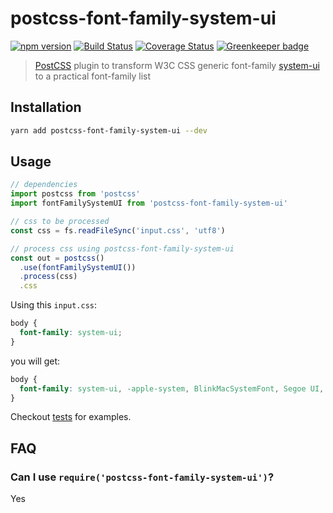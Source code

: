# postcss-font-family-system-ui

[![npm version](https://img.shields.io/npm/v/postcss-font-family-system-ui.svg?style=flat-square)](https://www.npmjs.com/package/postcss-font-family-system-ui)
[![Build Status](https://img.shields.io/travis/JLHwung/postcss-font-family-system-ui.svg?style=flat-square)](https://travis-ci.org/JLHwung/postcss-font-family-system-ui)
[![Coverage Status](https://img.shields.io/coveralls/JLHwung/postcss-font-family-system-ui.svg?style=flat-square)](https://coveralls.io/github/JLHwung/postcss-font-family-system-ui)
[![Greenkeeper badge](https://badges.greenkeeper.io/JLHwung/postcss-font-family-system-ui.svg)](https://greenkeeper.io/)

> [PostCSS](https://github.com/postcss/postcss) plugin to transform W3C CSS generic font-family [system-ui](https://drafts.csswg.org/css-fonts-4/#valdef-font-family-system-ui) to a practical font-family list

## Installation
```bash
yarn add postcss-font-family-system-ui --dev
```

## Usage
```js
// dependencies
import postcss from 'postcss'
import fontFamilySystemUI from 'postcss-font-family-system-ui'

// css to be processed
const css = fs.readFileSync('input.css', 'utf8')

// process css using postcss-font-family-system-ui
const out = postcss()
  .use(fontFamilySystemUI())
  .process(css)
  .css
```

Using this `input.css`:

```css
body {
  font-family: system-ui;
}

```

you will get:

```css
body {
  font-family: system-ui, -apple-system, BlinkMacSystemFont, Segoe UI, Roboto, Oxygen, Ubuntu, Cantarell, Fira Sans, Droid Sans, Helvetica Neue;
}
```

Checkout [tests](test) for examples.

## FAQ

### Can I use `require('postcss-font-family-system-ui')`?
Yes
